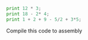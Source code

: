 ```py
print 12 * 3;
print 18 - 2* 4;
print 1 + 2 + 9 - 5/2 + 3*5;
```
Compile this code to assembly
